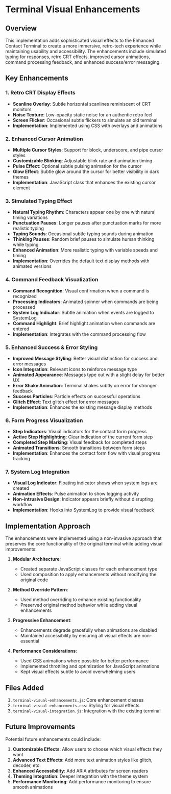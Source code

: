 # Terminal Visual Enhancements

## Overview

This implementation adds sophisticated visual effects to the Enhanced Contact Terminal to create a more immersive, retro-tech experience while maintaining usability and accessibility. The enhancements include simulated typing for responses, retro CRT effects, improved cursor animations, command processing feedback, and enhanced success/error messaging.

## Key Enhancements

### 1. Retro CRT Display Effects

- **Scanline Overlay**: Subtle horizontal scanlines reminiscent of CRT monitors
- **Noise Texture**: Low-opacity static noise for an authentic retro feel
- **Screen Flicker**: Occasional subtle flickers to simulate an old terminal
- **Implementation**: Implemented using CSS with overlays and animations

### 2. Enhanced Cursor Animation

- **Multiple Cursor Styles**: Support for block, underscore, and pipe cursor styles
- **Customizable Blinking**: Adjustable blink rate and animation timing
- **Pulse Effect**: Optional subtle pulsing animation for the cursor
- **Glow Effect**: Subtle glow around the cursor for better visibility in dark themes
- **Implementation**: JavaScript class that enhances the existing cursor element

### 3. Simulated Typing Effect

- **Natural Typing Rhythm**: Characters appear one by one with natural timing variations
- **Punctuation Pauses**: Longer pauses after punctuation marks for more realistic typing
- **Typing Sounds**: Occasional subtle typing sounds during animation
- **Thinking Pauses**: Random brief pauses to simulate human thinking while typing
- **Enhanced Animation**: More realistic typing with variable speeds and timing
- **Implementation**: Overrides the default text display methods with animated versions

### 4. Command Feedback Visualization

- **Command Recognition**: Visual confirmation when a command is recognized
- **Processing Indicators**: Animated spinner when commands are being processed
- **System Log Indicator**: Subtle animation when events are logged to SystemLog
- **Command Highlight**: Brief highlight animation when commands are entered
- **Implementation**: Integrates with the command processing flow

### 5. Enhanced Success & Error Styling

- **Improved Message Styling**: Better visual distinction for success and error messages
- **Icon Integration**: Relevant icons to reinforce message type
- **Animated Appearance**: Messages type out with a slight delay for better UX
- **Error Shake Animation**: Terminal shakes subtly on error for stronger feedback
- **Success Particles**: Particle effects on successful operations
- **Glitch Effect**: Text glitch effect for error messages
- **Implementation**: Enhances the existing message display methods

### 6. Form Progress Visualization

- **Step Indicators**: Visual indicators for the contact form progress
- **Active Step Highlighting**: Clear indication of the current form step
- **Completed Step Marking**: Visual feedback for completed steps
- **Animated Transitions**: Smooth transitions between form steps
- **Implementation**: Enhances the contact form flow with visual progress tracking

### 7. System Log Integration

- **Visual Log Indicator**: Floating indicator shows when system logs are created
- **Animation Effects**: Pulse animation to show logging activity
- **Non-intrusive Design**: Indicator appears briefly without disrupting workflow
- **Implementation**: Hooks into SystemLog to provide visual feedback

## Implementation Approach

The enhancements were implemented using a non-invasive approach that preserves the core functionality of the original terminal while adding visual improvements:

1. **Modular Architecture**:
   - Created separate JavaScript classes for each enhancement type
   - Used composition to apply enhancements without modifying the original code

2. **Method Override Pattern**:
   - Used method overriding to enhance existing functionality
   - Preserved original method behavior while adding visual enhancements

3. **Progressive Enhancement**:
   - Enhancements degrade gracefully when animations are disabled
   - Maintained accessibility by ensuring all visual effects are non-essential

4. **Performance Considerations**:
   - Used CSS animations where possible for better performance
   - Implemented throttling and optimization for JavaScript animations
   - Kept visual effects subtle to avoid overwhelming users

## Files Added

1. `terminal-visual-enhancements.js`: Core enhancement classes
2. `terminal-visual-enhancements.css`: Styling for visual effects
3. `terminal-visual-integration.js`: Integration with the existing terminal

## Future Improvements

Potential future enhancements could include:

1. **Customizable Effects**: Allow users to choose which visual effects they want
2. **Advanced Text Effects**: Add more text animation styles like glitch, decoder, etc.
3. **Enhanced Accessibility**: Add ARIA attributes for screen readers
4. **Theming Integration**: Deeper integration with the theme system
5. **Performance Monitoring**: Add performance monitoring to ensure smooth animations
